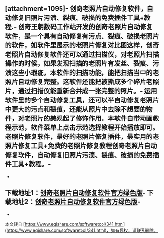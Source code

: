 \[attachment=1095\]-
创奇老照片自动修复软件，自动修复旧照片污渍、裂痕、破损的免费插件工具+教程.-
创奇王朝数码工作站开发的创奇老照片自动修复软件，是一个具有自动修复有污点、裂痕、破损老照片的软件，如软件里展示的老照片修复对比图这样，创奇老照片自动修复软件还可以通过扫描仪，对老照片扫描操作的时候，如果发现扫描的老照片有发丝、裂痕、污渍这些小瑕疵，本软件的扫描功能，能把扫描当中的老照片自动修复完整。这软件还能把被撕成多个碎片老照片，通过扫描仪能重新合并成一张完整的照片。-
运用软件里的多个自动修复工具，还可以半自动修复老照片中更大的污点和裂痕，还能从照片中去除不想要的物件，对老照片的美观起了修饰作用。本软件自带动画教程示范，软件菜单上点击示范选择教程开始播放即可。老照片修复软件，最好的老照片修复插件，最实用的老照片修复工具+免费的老照片修复教程创奇老照片自动修复软件，自动修复旧照片污渍、裂痕、破损的免费插件工具+教程。-
-
-
下载地址1：[创奇老照片自动修复软件官方绿色版](http://dl.vmall.com/c01iwt6q71,1)-
下载地址2：[创奇老照片自动修复软件官方绿色版](http://pan.baidu.com/share/link?shareid=2544853431&uk=3087224563,1)-
-

-

本文转自 [https://www.eqishare.com/softwaretool/341.html](https://www.eqishare.com/softwaretool/341.html)，如有侵权，请联系删除。
